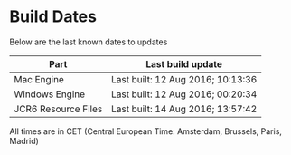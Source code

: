 # Build Dates

Below are the last known dates to updates

Part | Last build update
-----|-----
Mac Engine | Last built: 12 Aug 2016; 10:13:36
Windows Engine | Last built: 12 Aug 2016; 00:20:34
JCR6 Resource Files | Last built: 14 Aug 2016; 13:57:42
All times are in CET (Central European Time: Amsterdam, Brussels, Paris, Madrid)



